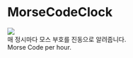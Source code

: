 MorseCodeClock
==============
<img src="http://4.bp.blogspot.com/-ecCN37a3jec/UxNoAHmfZdI/AAAAAAAANIM/PcD79cs2-Ps/s1600/morse_clock_preview2.png"><br>
매 정시마다 모스 부호를 진동으로 알려줍니다.<br>
Morse Code per hour.

